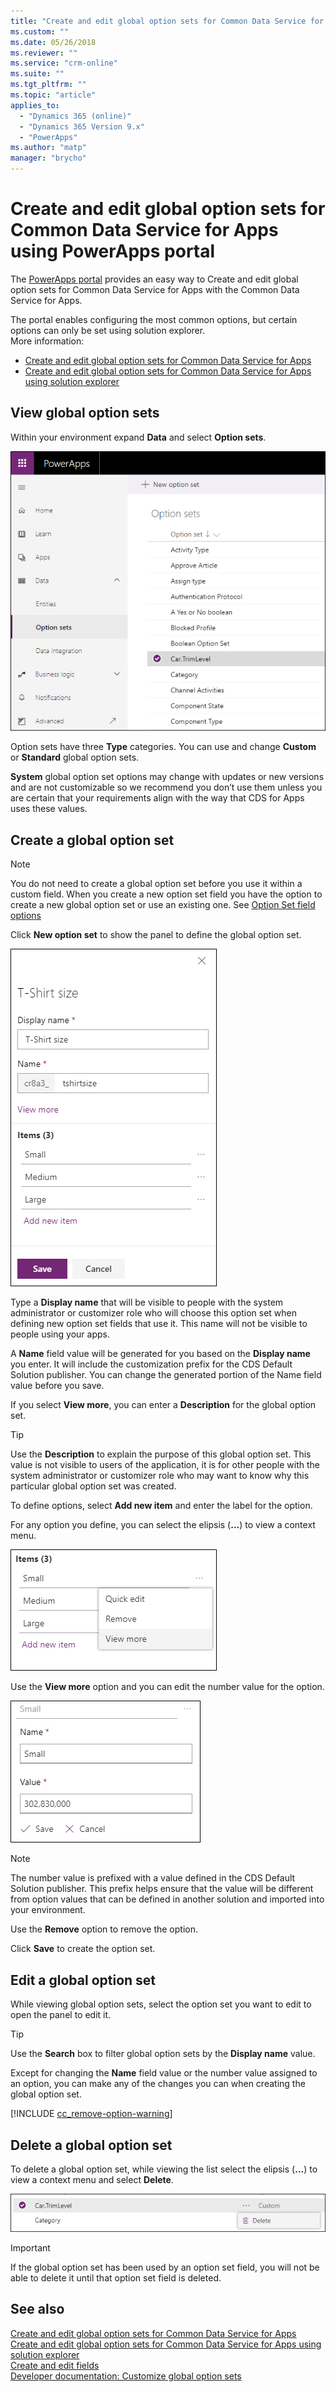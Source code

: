 ```yaml
---
title: "Create and edit global option sets for Common Data Service for Apps using PowerApps portal | MicrosoftDocs"
ms.custom: ""
ms.date: 05/26/2018
ms.reviewer: ""
ms.service: "crm-online"
ms.suite: ""
ms.tgt_pltfrm: ""
ms.topic: "article"
applies_to: 
  - "Dynamics 365 (online)"
  - "Dynamics 365 Version 9.x"
  - "PowerApps"
ms.author: "matp"
manager: "brycho"
---
```

# Create and edit global option sets for Common Data Service for Apps using PowerApps portal

The [PowerApps portal](https://web.powerapps.com) provides an easy way to Create and edit global option sets for Common Data Service for Apps with the Common Data Service for Apps.

The portal enables configuring the most common options, but certain options can only be set using solution explorer. <br />More information:
- [Create and edit global option sets for Common Data Service for Apps](create-edit-global-option-sets.md)
- [Create and edit global option sets for Common Data Service for Apps using solution explorer](create-edit-global-option-sets-solution-explorer.md)

## View global option sets

Within your environment expand **Data** and select **Option sets**.

![View global option sets](media/view-global-option-sets-portal.png)

Option sets have three **Type** categories. You can use and change **Custom** or **Standard** global option sets.

**System** global option set options may change with updates or new versions and are not customizable so we recommend you don’t use them unless you are certain that your requirements align with the way that CDS for Apps uses these values.

## Create a global option set

> [!NOTE]
> You do not need to create a global option set before you use it within a custom field. When you create a new option set field you have the option to create a new global option set or use an existing one. See [Option Set field options](create-edit-field-portal.md#option-set-field-options)

Click **New option set** to show the panel to define the global option set.

![Create global option set](media/create-global-option-set-portal.png)

Type a **Display name** that will be visible to people with the system administrator or customizer role who will choose this option set when defining new option set fields that use it. This name will not be visible to people using your apps.

A **Name** field value will be generated for you based on the **Display name** you enter. It will include the customization prefix for the CDS Default Solution publisher. You can change the generated portion of the Name field value before you save.

If you select **View more**, you can enter a **Description** for the global option set. 

> [!TIP]
> Use the **Description** to explain the purpose of this global option set. This value is not visible to users of the application, it is for other people with the system administrator or customizer role who may want to know why this particular global option set was created.

To define options, select **Add new item** and enter the label for the option.

For any option you define, you can select the elipsis (**...**) to view a context menu. 

![Option set option context menu](media/option-set-option-context-menu.png)

Use the **View more** option and you can edit the number value for the option.

![Edit option set option value](media/edit-option-set-option-value.png)

> [!NOTE]
> The number value is prefixed with a value defined in the CDS Default Solution publisher. This prefix helps ensure that the value will be different from option values that can be defined in another solution and imported into your environment.

Use the **Remove** option to remove the option.

Click **Save** to create the option set.

## Edit a global option set

While viewing global option sets, select the option set you want to edit to open the panel to edit it.

> [!TIP]
> Use the **Search** box to filter global option sets by the **Display name** value.

Except for changing the **Name** field value or the number value assigned to an option, you can make any of the changes you can when creating the global option set.

[!INCLUDE [cc_remove-option-warning](../../../includes/cc_remove-option-warning.md)]

## Delete a global option set

To delete a global option set, while viewing the list select the elipsis (**...**) to view a context menu and select **Delete**.

![Delete a global option set](media/delete-global-option-set.png)

> [!IMPORTANT]
> If the global option set has been used by an option set field, you will not be able to delete it until that option set field is deleted.

## See also

[Create and edit global option sets for Common Data Service for Apps](create-edit-global-option-sets.md)<br />
[Create and edit global option sets for Common Data Service for Apps using solution explorer](create-edit-global-option-sets-solution-explorer.md)<br />
[Create and edit fields](create-edit-fields.md)<br />
[Developer documentation: Customize global option sets](/dynamics365/customer-engagement/developer/org-service/customize-global-option-sets)